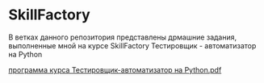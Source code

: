 # SkillFactory
В ветках данного репозитория представлены дрмашние задания, выполненные мной на курсе SkillFactory Тестировщик - автоматизатор на Python

[программа курса Тестировщик-автоматизатор на Python.pdf](https://github.com/Borrrodach163/publik/files/9916639/-.Python.pdf)
